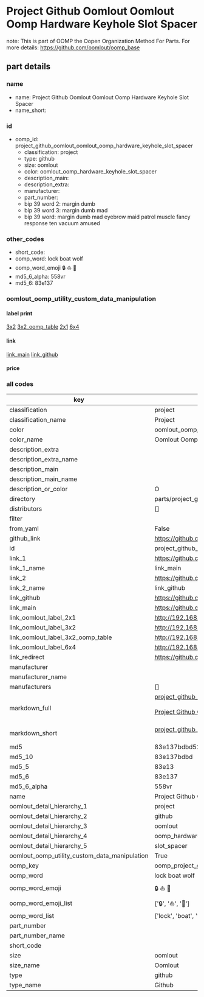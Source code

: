 # Project Github Oomlout Oomlout Oomp Hardware Keyhole Slot Spacer  

note: This is part of OOMP the Oopen Organization Method For Parts. For more details: https://github.com/oomlout/oomp_base

##  part details
  







### name
* name: Project Github Oomlout Oomlout Oomp Hardware Keyhole Slot Spacer
* name_short: 
### id
* oomp_id: project_github_oomlout_oomlout_oomp_hardware_keyhole_slot_spacer
  * classification: project
  * type: github
  * size: oomlout
  * color: oomlout_oomp_hardware_keyhole_slot_spacer
  * description_main: 
  * description_extra: 
  * manufacturer: 
  * part_number: 
  * bip 39 word 2: margin dumb
  * bip 39 word 3: margin dumb mad
  * bip 39 word: margin dumb mad eyebrow maid patrol muscle fancy response ten vacuum amused

### other_codes
* short_code: 
* oomp_word: lock boat wolf
* oomp_word_emoji :lock: :boat: :wolf:
* md5_6_alpha: 558vr
* md5_6: 83e137






### oomlout_oomp_utility_custom_data_manipulation
#### label print
[3x2](http://192.168.1.245:1112/?label=oomp%20558vr)
[3x2_oomp_table](http://192.168.1.108:1112/?label=oomp%20558vr)
[2x1](http://192.168.1.242:1112/?label=oomp%20558vr)
[6x4](http://192.168.1.55:1112/?label=oomp%20558vr)    

#### link

[link_main](https://github.com/oomlout/oomlout_oomp_version_1_messy/tree/main/parts/project_github_oomlout_oomlout_oomp_hardware_keyhole_slot_spacer) [link_github](https://github.com/oomlout/oomlout_oomp_version_1_messy/tree/main/parts/project_github_oomlout_oomlout_oomp_hardware_keyhole_slot_spacer)                             

#### price







### all codes 
| key | value |  
| --- | --- |  
| classification | project |  
| classification_name | Project |  
| color | oomlout_oomp_hardware_keyhole_slot_spacer |  
| color_name | Oomlout Oomp Hardware Keyhole Slot Spacer |  
| description_extra |  |  
| description_extra_name |  |  
| description_main |  |  
| description_main_name |  |  
| description_or_color | O  |  
| directory | parts/project_github_oomlout_oomlout_oomp_hardware_keyhole_slot_spacer |  
| distributors | [] |  
| filter |  |  
| from_yaml | False |  
| github_link | https://github.com/oomlout/oomlout_oomp_part_src/tree/main/parts/project_github_oomlout_oomlout_oomp_hardware_keyhole_slot_spacer |  
| id | project_github_oomlout_oomlout_oomp_hardware_keyhole_slot_spacer |  
| link_1 | https://github.com/oomlout/oomlout_oomp_version_1_messy/tree/main/parts/project_github_oomlout_oomlout_oomp_hardware_keyhole_slot_spacer |  
| link_1_name | link_main |  
| link_2 | https://github.com/oomlout/oomlout_oomp_version_1_messy/tree/main/parts/project_github_oomlout_oomlout_oomp_hardware_keyhole_slot_spacer |  
| link_2_name | link_github |  
| link_github | https://github.com/oomlout/oomlout_oomp_version_1_messy/tree/main/parts/project_github_oomlout_oomlout_oomp_hardware_keyhole_slot_spacer |  
| link_main | https://github.com/oomlout/oomlout_oomp_version_1_messy/tree/main/parts/project_github_oomlout_oomlout_oomp_hardware_keyhole_slot_spacer |  
| link_oomlout_label_2x1 | http://192.168.1.242:1112/?label=oomp%20558vr |  
| link_oomlout_label_3x2 | http://192.168.1.245:1112/?label=oomp%20558vr |  
| link_oomlout_label_3x2_oomp_table | http://192.168.1.108:1112/?label=oomp%20558vr |  
| link_oomlout_label_6x4 | http://192.168.1.55:1112/?label=oomp%20558vr |  
| link_redirect | https://github.com/oomlout/oomlout_oomp_version_1_messy/tree/main/parts/project_github_oomlout_oomlout_oomp_hardware_keyhole_slot_spacer |  
| manufacturer |  |  
| manufacturer_name |  |  
| manufacturers | [] |  
| markdown_full | [project_github_oomlout_oomlout_oomp_hardware_keyhole_slot_spacer](none)<br>[](none)<br>[Project Github Oomlout Oomlout Oomp Hardware Keyhole Slot Spacer](none)<br><br> |  
| markdown_short | [project_github_oomlout_oomlout_oomp_hardware_keyhole_slot_spacer](none)<br><br> |  
| md5 | 83e137bdbd52f23284c305150b50fc3f |  
| md5_10 | 83e137bdbd |  
| md5_5 | 83e13 |  
| md5_6 | 83e137 |  
| md5_6_alpha | 558vr |  
| name | Project Github Oomlout Oomlout Oomp Hardware Keyhole Slot Spacer |  
| oomlout_detail_hierarchy_1 | project |  
| oomlout_detail_hierarchy_2 | github |  
| oomlout_detail_hierarchy_3 | oomlout |  
| oomlout_detail_hierarchy_4 | oomp_hardware_keyhole |  
| oomlout_detail_hierarchy_5 | slot_spacer |  
| oomlout_oomp_utility_custom_data_manipulation | True |  
| oomp_key | oomp_project_github_oomlout_oomlout_oomp_hardware_keyhole_slot_spacer |  
| oomp_word | lock boat wolf |  
| oomp_word_emoji | :lock: :boat: :wolf: |  
| oomp_word_emoji_list | [':lock:', ':boat:', ':wolf:'] |  
| oomp_word_list | ['lock', 'boat', 'wolf'] |  
| part_number |  |  
| part_number_name |  |  
| short_code |  |  
| size | oomlout |  
| size_name | Oomlout |  
| type | github |  
| type_name | Github |  
